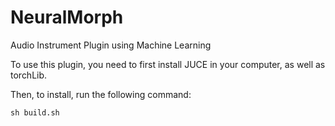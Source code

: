 # NeuralMorph
 Audio Instrument Plugin using Machine Learning

To use this plugin, you need to first install JUCE in your computer, as well as torchLib.

Then, to install, run the following command:
```
sh build.sh
```